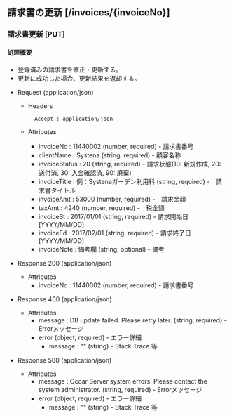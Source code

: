 ## 請求書の更新 [/invoices/{invoiceNo}]
 
### 請求書更新 [PUT]
 
#### 処理概要
 
* 登録済みの請求書を修正・更新する。
* 更新に成功した場合、更新結果を返却する。
 
+ Request (application/json)
 
    + Headers
 
            Accept : application/json
 
    + Attributes
        + invoiceNo : 11440002 (number, required) - 請求書番号
        + clientName : Systena (string, required) - 顧客名称
        + invoiceStatus : 20 (string, required) - 請求状態(10: 新規作成, 20: 送付済, 30: 入金確認済, 90: 廃棄)
        + invoiceTitle : 例：Systenaガーデン利用料 (string, required) -　請求書タイトル
        + invoiceAmt : 53000 (number, required) -　請求金額
        + taxAmt : 4240 (number, required) -　税金額
        + invoiceSt : 2017/01/01 (string, required) - 請求開始日 [YYYY/MM/DD]
        + invoiceEd : 2017/02/01 (string, required) - 請求終了日 [YYYY/MM/DD]
        + invoiceNote : 備考欄 (string, optional) - 備考
 
+ Response 200 (application/json)
 
    + Attributes
        + invoiceNo : 11440002 (number, required) - 請求書番号


+ Response 400 (application/json)

    + Attributes
        + message : DB update failed. Please retry later. (string, required) - Errorメッセージ
        + error (object, required) - エラー詳細
            + message : "" (string) - Stack Trace 等

+ Response 500 (application/json)

    + Attributes
        + message : Occar Server system errors. Please contact the system administrator. (string, required) - Errorメッセージ
        + error (object, required) - エラー詳細
            + message : "" (string) - Stack Trace 等

